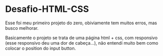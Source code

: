 # Desafio-HTML-CSS

Esse foi meu primeiro projeto do zero, obiviamente tem muitos erros, mas busco melhorar.

Basicamente o projeto se trata de uma página html + css, com responsivo (esse responsivo deu uma dor de cabeça...), não entendi muito bem como colocar o position do input button.
